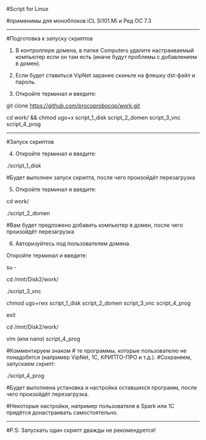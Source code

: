 #Script for Linux 

#применимы для моноблоков iCL Si101.Mi и Ред ОС 7.3
__________________________________________________________________________________

#Подготовка к запуску скриптов

1. В контроллере домена, в папке Computers удалите настраиваемый компьютер если он там есть (иначе будут проблемы с добавлением в домен).

2. Если будет ставиться VipNet заранее скиньте на флешку dst-файл и пароль.

3. Откройте терминал и введите:

git clone https://github.com/procoprobocop/work.git

cd work/ && chmod ugo+x script_1_disk script_2_domen script_3_vnc script_4_prog

___________________________________________________________________________________

#Запуск скриптов

4. Откройте терминал и введите:

./script_1_disk

#Будет выполнен запуск скрипта, после чего произойдёт перезагрузка

5. Откройте терминал и введите:

cd work/

./script_2_domen

#Вам будет предложено добавить компьютер в домен, после чего произойдёт перезагрузка

6. Авторизуйтесь под пользователем домена.

Откройте терминал и введите:

su -

cd /mnt/Disk2/work/

./script_3_vnc

chmod ugo+rwx script_1_disk script_2_domen script_3_vnc script_4_prog

exit

cd /mnt/Disk2/work/

vim (или nano) script_4_prog

#Комментируем знаком # те программы, которые пользователю не понадобятся (например VipNet, 1C, КРИПТО-ПРО и т.д.).
#Cохраняем, запускаем скрипт:

./script_4_prog

#Будет выполнена установка и настройка оставшихся программ, после чего произойдёт перезагрузка.

#Некоторые настройки, например пользователя в Spark или 1C придётся донастраивать самостоятельно.
_____________________________________________________________________________________

#P.S: Запускать один скрипт дважды не рекомендуется!

